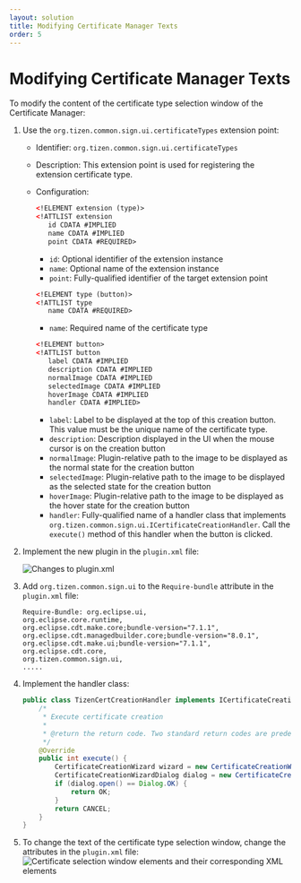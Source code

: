 ```yaml
---
layout: solution
title: Modifying Certificate Manager Texts
order: 5
---
```


# Modifying Certificate Manager Texts

To modify the content of the certificate type selection window of the Certificate Manager:

1. Use the `org.tizen.common.sign.ui.certificateTypes` extension point:

   - Identifier: `org.tizen.common.sign.ui.certificateTypes`
   - Description: This extension point is used for registering the extension certificate type.
   - Configuration:
     ```xml
     <!ELEMENT extension (type)>
     <!ATTLIST extension
        id CDATA #IMPLIED
        name CDATA #IMPLIED
        point CDATA #REQUIRED>
     ```

     - `id`: Optional identifier of the extension instance
     - `name`: Optional name of the extension instance
     - `point`: Fully-qualified identifier of the target extension point

     ```xml
     <!ELEMENT type (button)>
     <!ATTLIST type
        name CDATA #REQUIRED>
     ```
     - `name`: Required name of the certificate type

     ```xml
     <!ELEMENT button>
     <!ATTLIST button
        label CDATA #IMPLIED
        description CDATA #IMPLIED
        normalImage CDATA #IMPLIED
        selectedImage CDATA #IMPLIED
        hoverImage CDATA #IMPLIED
        handler CDATA #IMPLIED>
     ```
     - `label`: Label to be displayed at the top of this creation button. This value must be the unique name of the certificate type.
     - `description`: Description displayed in the UI when the mouse cursor is on the creation button
     - `normalImage`: Plugin-relative path to the image to be displayed as the normal state for the creation button
     - `selectedImage`: Plugin-relative path to the image to be displayed as the selected state for the creation button
     - `hoverImage`: Plugin-relative path to the image to be displayed as the hover state for the creation button
     - `handler`: Fully-qualified name of a handler class that implements `org.tizen.common.sign.ui.ICertificateCreationHandler`. Call the `execute()` method of this handler when the button is clicked.

2. Implement the new plugin in the `plugin.xml` file:

   ![Changes to plugin.xml](media/cert-ext.png)

3. Add `org.tizen.common.sign.ui` to the `Require-bundle` attribute in the `plugin.xml` file:

   ```text
   Require-Bundle: org.eclipse.ui,
   org.eclipse.core.runtime,
   org.eclipse.cdt.make.core;bundle-version="7.1.1",
   org.eclipse.cdt.managedbuilder.core;bundle-version="8.0.1",
   org.eclipse.cdt.make.ui;bundle-version="7.1.1",
   org.eclipse.cdt.core,
   org.tizen.common.sign.ui,
   .....
   ```

4. Implement the handler class:

   ```java
   public class TizenCertCreationHandler implements ICertificateCreationHandler {
       /*
        * Execute certificate creation
        *
        * @return the return code. Two standard return codes are predefined, OK and CANCEL.
        */
       @Override
       public int execute() {
           CertificateCreationWizard wizard = new CertificateCreationWizard();
           CertificateCreationWizardDialog dialog = new CertificateCreationWizardDialog(SWTUtil.getShell(), wizard);
           if (dialog.open() == Dialog.OK) {
               return OK;
           }
           return CANCEL;
       }
   }
   ```

5. To change the text of the certificate type selection window, change the attributes in the `plugin.xml` file:
   ![Certificate selection window elements and their corresponding XML elements](media/cert-ext-1.png)

